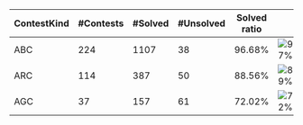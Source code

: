 | ContestKind | #Contests | #Solved | #Unsolved | Solved ratio | |
| - | - | - | - | - | - |
| ABC | 224 | 1107 | 38 | 96.68% | ![97%](https://progress-bar.dev/97?title=Solved) |
| ARC | 114 | 387 | 50 | 88.56% | ![89%](https://progress-bar.dev/89?title=Solved) |
| AGC | 37 | 157 | 61 | 72.02% | ![72%](https://progress-bar.dev/72?title=Solved) |
